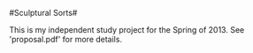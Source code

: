 #Sculptural Sorts#

This is my independent study project for the Spring of 2013.  See
'proposal.pdf' for more details.
